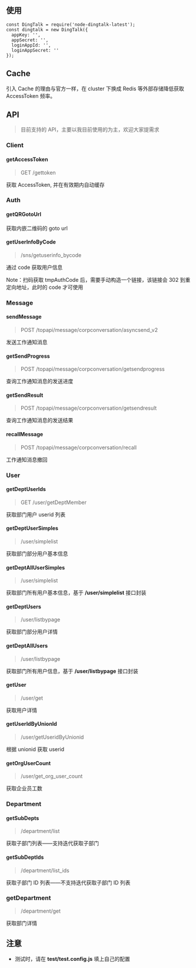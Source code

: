 
## 使用

```
const DingTalk = require('node-dingtalk-latest');
const dingtalk = new DingTalk({
  appKey: '',
  appSecret: '',
  loginAppId: '',
  loginAppSecret: ''
});

```

## Cache
引入 Cache 的理由与官方一样，在 cluster 下换成 Redis 等外部存储降低获取 AccessToken 频率。

## API

> 目前支持的 API，主要以我目前使用的为主，欢迎大家提需求

### Client
#### getAccessToken
> GET /gettoken

获取 AccessToken, 并在有效期内自动缓存

### Auth

#### getQRGotoUrl

获取内嵌二维码的 goto url

#### getUserInfoByCode

> /sns/getuserinfo_bycode

通过 code 获取用户信息

Note：扫码获取 tmpAuthCode 后，需要手动构造一个链接，该链接会 302 到重定向地址，此时的 code 才可使用

### Message
#### sendMessage
> POST /topapi/message/corpconversation/asyncsend_v2

发送工作通知消息

#### getSendProgress
> POST /topapi/message/corpconversation/getsendprogress

查询工作通知消息的发送进度

#### getSendResult
> POST /topapi/message/corpconversation/getsendresult

查询工作通知消息的发送结果

#### recallMessage
> POST /topapi/message/corpconversation/recall

工作通知消息撤回

### User

#### getDeptUserIds

> GET /user/getDeptMember

获取部门用户 userid 列表

#### getDeptUserSimples

> /user/simplelist

获取部门部分用户基本信息

#### getDeptAllUserSimples

> /user/simplelist

获取部门所有用户基本信息，基于 **/user/simplelist** 接口封装

#### getDeptUsers

> /user/listbypage

获取部门部分用户详情

#### getDeptAllUsers

> /user/listbypage

获取部门所有用户信息，基于 **/user/listbypage** 接口封装

#### getUser

> /user/get

获取用户详情

#### getUserIdByUnionId

> /user/getUseridByUnionid

根据 unionid 获取 userid

#### getOrgUserCount

> /user/get_org_user_count

获取企业员工数

### Department

#### getSubDepts

> /department/list

获取子部门列表——支持迭代获取子部门

#### getSubDeptIds

> /department/list_ids

获取子部门 ID  列表——不支持迭代获取子部门 ID 列表

### getDepartment

> /department/get

获取部门详情

## 注意
- 测试时，请在 **test/test.config.js** 填上自己的配置